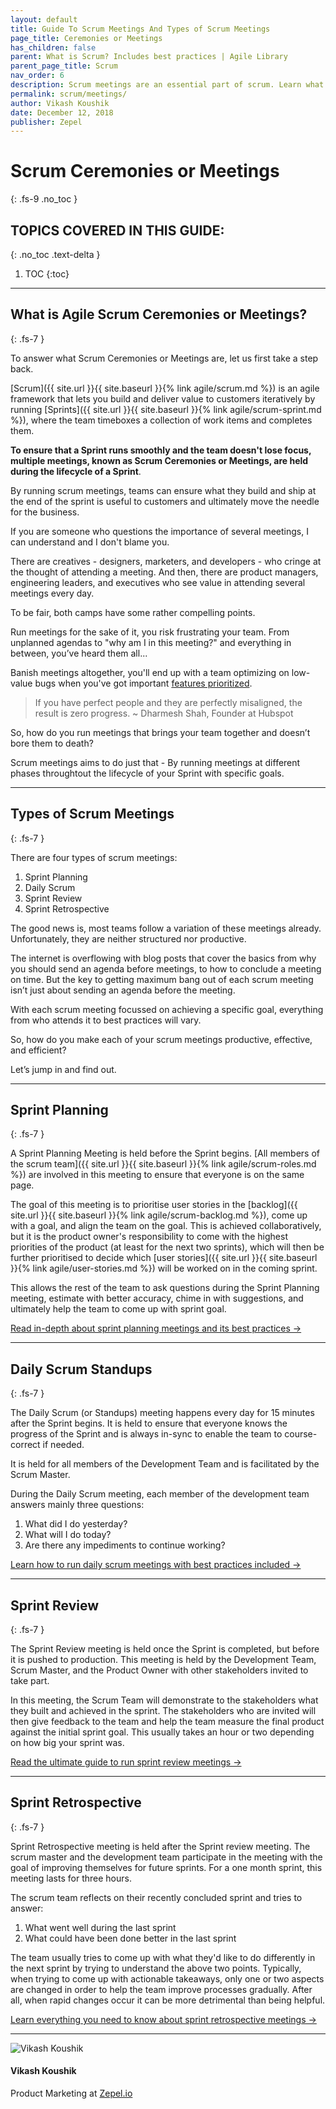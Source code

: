 ```yaml
---
layout: default
title: Guide To Scrum Meetings And Types of Scrum Meetings
page_title: Ceremonies or Meetings
has_children: false
parent: What is Scrum? Includes best practices | Agile Library
parent_page_title: Scrum
nav_order: 6
description: Scrum meetings are an essential part of scrum. Learn what it is and the different types of scrum meetings.
permalink: scrum/meetings/
author: Vikash Koushik
date: December 12, 2018
publisher: Zepel
---
```


# Scrum Ceremonies or Meetings 
{: .fs-9 .no_toc }

## TOPICS COVERED IN THIS GUIDE:
{: .no_toc .text-delta }

1. TOC
{:toc}

---

## What is Agile Scrum Ceremonies or Meetings?
{: .fs-7 }

To answer what Scrum Ceremonies or Meetings are, let us first take a step back.

[Scrum]({{ site.url }}{{ site.baseurl }}{% link agile/scrum.md %}) is an agile framework that lets you build and deliver value to customers iteratively by running [Sprints]({{ site.url }}{{ site.baseurl }}{% link agile/scrum-sprint.md %}), where the team timeboxes a collection of work items and completes them.

**To ensure that a Sprint runs smoothly and the team doesn't lose focus, multiple meetings, known as Scrum Ceremonies or Meetings, are held during the lifecycle of a Sprint**. 

By running scrum meetings, teams can ensure what they build and ship at the end of the sprint is useful to customers and ultimately move the needle for the business.

If you are someone who questions the importance of several meetings, I can understand and I don't blame you.

There are creatives - designers, marketers, and developers - who cringe at the thought of attending a meeting. And then, there are product managers, engineering leaders, and executives who see value in attending several meetings every day.

To be fair, both camps have some rather compelling points. 

Run meetings for the sake of it, you risk frustrating your team. From unplanned agendas to "why am I in this meeting?" and everything in between, you’ve heard them all...

Banish meetings altogether, you'll end up with a team optimizing on low-value bugs when you've got important [features prioritized](https://zepel.io/blog/prioritize-product-feature-backlog/?utm_source=agilelibrary&utm_medium=text&utm_campaign=scrummeetings).


> If you have perfect people and they are perfectly misaligned, the result is zero progress.
> ~ Dharmesh Shah, Founder at Hubspot


So, how do you run meetings that brings your team together and doesn’t bore them to death?

Scrum meetings aims to do just that - By running meetings at different phases throughtout the lifecycle of your Sprint with specific goals.

---

## Types of Scrum Meetings
{: .fs-7 }

There are four types of scrum meetings:

1. Sprint Planning
1. Daily Scrum
1. Sprint Review
1. Sprint Retrospective

The good news is, most teams follow a variation of these meetings already. Unfortunately, they are neither structured nor productive.

The internet is overflowing with blog posts that cover the basics from why you should send an agenda before meetings, to how to conclude a meeting on time. But the key to getting maximum bang out of each scrum meeting isn’t just about sending an agenda before the meeting.

With each scrum meeting focussed on achieving a specific goal, everything from who attends it to best practices will vary.

So, how do you make each of your scrum meetings productive, effective, and efficient?

Let’s jump in and find out.

---

## Sprint Planning
{: .fs-7 }

A Sprint Planning Meeting is held before the Sprint begins. [All members of the scrum team]({{ site.url }}{{ site.baseurl }}{% link agile/scrum-roles.md %}) are involved in this meeting to ensure that everyone is on the same page.

The goal of this meeting is to prioritise user stories in the [backlog]({{ site.url }}{{ site.baseurl }}{% link agile/scrum-backlog.md %}), come up with a goal, and align the team on the goal. This is achieved collaboratively, but it is the product owner's responsibility to come with the highest priorities of the product (at least for the next two sprints), which will then be further prioritised to decide which [user stories]({{ site.url }}{{ site.baseurl }}{% link agile/user-stories.md %}) will be worked on in the coming sprint. 

This allows the rest of the team to ask questions during the Sprint Planning meeting, estimate with better accuracy, chime in with suggestions, and ultimately help the team to come up with sprint goal.

<div class="highlight-row">
<div class="highlight-column">
<div class="highlight-card">
    <div class="highlight-container">
        <a href="{{ site.url }}{{ site.baseurl }}{% link agile/scrum-sprint-planning-meeting.md %}">
        <p class="highlight-card-title">Read in-depth about sprint planning meetings and its best practices →</p>
        </a>    
    </div>
</div>
</div>
</div>

---

## Daily Scrum Standups
{: .fs-7 }

The Daily Scrum (or Standups) meeting happens every day for 15 minutes after the Sprint begins. It is held to ensure that everyone knows the progress of the Sprint and is always in-sync to enable the team to course-correct if needed. 

It is held for all members of the Development Team and is facilitated by the Scrum Master.

During the Daily Scrum meeting, each member of the development team answers mainly three questions:
1. What did I do yesterday?
2. What will I do today?
3. Are there any impediments to continue working?

<div class="highlight-row">
<div class="highlight-column">
<div class="highlight-card">
    <div class="highlight-container">
        <a href="{{ site.url }}{{ site.baseurl }}{% link agile/scrum-daily-standup-meeting.md %}">
        <p class="highlight-card-title">Learn how to run daily scrum meetings with best practices included →</p>
        </a>    
    </div>
</div>
</div>
</div>


---

## Sprint Review
{: .fs-7 }

The Sprint Review meeting is held once the Sprint is completed, but before it is pushed to production. This meeting is held by the Development Team, Scrum Master, and the Product Owner with other stakeholders invited to take part. 

In this meeting, the Scrum Team will demonstrate to the stakeholders what they built and achieved in the sprint. The stakeholders who are invited will then give feedback to the team and help the team measure the final product against the initial sprint goal. This usually takes an hour or two depending on how big your sprint was.

<div class="highlight-row">
<div class="highlight-column">
<div class="highlight-card">
    <div class="highlight-container">
        <a href="{{ site.url }}{{ site.baseurl }}{% link agile/scrum-sprint-review-meeting.md %}">
        <p class="highlight-card-title">Read the ultimate guide to run sprint review meetings →</p>
        </a>    
    </div>
</div>
</div>
</div>

---

## Sprint Retrospective
{: .fs-7 }

Sprint Retrospective meeting is held after the Sprint review meeting. The scrum master and the development team participate in the meeting with the goal of improving themselves for future sprints. For a one month sprint, this meeting lasts for three hours.

The scrum team reflects on their recently concluded sprint and tries to answer:

1. What went well during the last sprint
2. What could have been done better in the last sprint

The team usually tries to come up with what they'd like to do differently in the next sprint by trying to understand the above two points. Typically, when trying to come up with actionable takeaways, only one or two aspects are changed in order to help the team improve processes gradually. After all, when rapid changes occur it can be more detrimental than being helpful.

<div class="highlight-row">
<div class="highlight-column">
<div class="highlight-card">
    <div class="highlight-container">
        <a href="{{ site.url }}{{ site.baseurl }}{% link agile/scrum-sprint-retrospective-meeting.md %}">
        <p class="highlight-card-title">Learn everything you need to know about sprint retrospective meetings →</p>
        </a>    
    </div>
</div>
</div>
</div>

---

<div class="row">
  <div class="column">
    <div class="author-card">
      <img class="author-profile-image" src="/agile/assets/uploads/vikashkoushik.jpeg" alt="Vikash Koushik">
      <div class="author-card-content">
        <h4 class="author-card-name">Vikash Koushik</h4>
            <p>Product Marketing at <a href="https://zepel.io/">Zepel.io</a></p>
      </div>
    </div>
  </div>
</div>